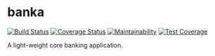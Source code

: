 # banka

[![Build Status](https://travis-ci.com/chuxmykel/banka.svg?branch=develop)](https://travis-ci.com/chuxmykel/banka)  [![Coverage Status](https://coveralls.io/repos/github/chuxmykel/banka/badge.svg?branch=develop)](https://coveralls.io/github/chuxmykel/banka?branch=develop)  [![Maintainability](https://api.codeclimate.com/v1/badges/838e50eb0364e57aebf6/maintainability)](https://codeclimate.com/github/chuxmykel/banka/maintainability)  [![Test Coverage](https://api.codeclimate.com/v1/badges/838e50eb0364e57aebf6/test_coverage)](https://codeclimate.com/github/chuxmykel/banka/test_coverage)

A light-weight core banking application.
